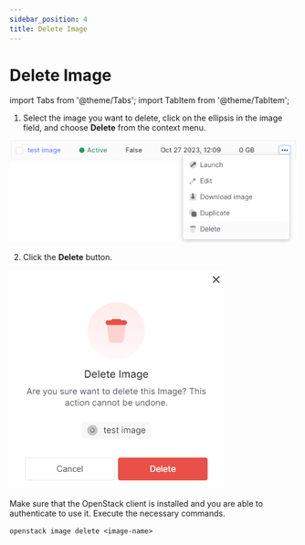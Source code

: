 ```yaml
---
sidebar_position: 4
title: Delete Image
---
```


# Delete Image

import Tabs from '@theme/Tabs';
import TabItem from '@theme/TabItem';

<Tabs>
  <TabItem value="personal-area" label="Personal Area" default>

1. Select the image you want to delete, click on the ellipsis in the image field, and choose **Delete** from the context menu.

![](../../img/images/21.png)

2. Click the **Delete** button.

![](../../img/images/22.png)

</TabItem>
<TabItem value="openstack" label="Openstack CLI">

Make sure that the OpenStack client is installed and you are able to authenticate to use it. Execute the necessary commands.

```
openstack image delete <image-name>
```

</TabItem>
</Tabs>
